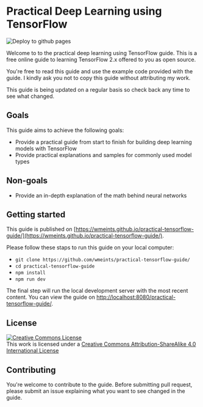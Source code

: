 # Practical Deep Learning using TensorFlow

![Deploy to github pages](https://github.com/wmeints/practical-tensorflow-guide/workflows/Deploy%20to%20github%20pages/badge.svg?branch=main)

Welcome to to the practical deep learning using TensorFlow guide. This is a free
online guide to learning TensorFlow 2.x offered to you as open source.

You're free to read this guide and use the example code provided with the guide. I kindly ask you not to copy this guide without attributing my work.

This guide is being updated on a regular basis so check back any time to see 
what changed.

## Goals

This guide aims to achieve the following goals:

* Provide a practical guide from start to finish for building deep learning models with TensorFlow
* Provide practical explanations and samples for commonly used model types

## Non-goals

* Provide an in-depth explanation of the math behind neural networks

## Getting started

This guide is published on [https://wmeints.github.io/practical-tensorflow-guide/](https://wmeints.github.io/practical-tensorflow-guide/).

Please follow these staps to run this guide on your local computer:

* `git clone https://github.com/wmeints/practical-tensorflow-guide/`
* `cd practical-tensorflow-guide`
* `npm install`
* `npm run dev`

The final step will run the local development server with the most recent 
content. You can view the guide on [http://localhost:8080/practical-tensorflow-guide/](http://localhost:8080/practical-tensorflow-guide/).

## License

<a rel="license" href="http://creativecommons.org/licenses/by-sa/4.0/"><img alt="Creative Commons License" style="border-width:0" src="https://i.creativecommons.org/l/by-sa/4.0/88x31.png" /></a><br />This work is licensed under a <a rel="license" href="http://creativecommons.org/licenses/by-sa/4.0/">Creative Commons Attribution-ShareAlike 4.0 International License</a> 


## Contributing

You're welcome to contribute to the guide. Before submitting pull request,
please submit an issue explaining what you want to see changed in the guide.
